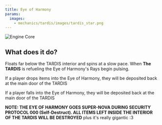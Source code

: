 ```yaml
---
title: Eye of Harmony
params:
  images:
    - mechanics/tardis/images/tardis_star.png
---
```

![Engine Core](images/tardis_star.png)

## What does it do?

Floats far below the TARDIS interior and spins at a slow pace. When **The TARDIS** is refueling the Eye of Harmony's Rays begin pulsing.

If a player drops items into the Eye of Harmony, they will be deposited back at the main door of the TARDIS

If a player falls into the Eye of Harmony, they will be deposited back at the main door of the TARDIS

**NOTE: THE EYE OF HARMONY GOES SUPER-NOVA DURING SECURITY PROTOCOL 000 (Self-Destruct). ALL ITEMS LEFT INSIDE THE INTERIOR OF THE TARDIS WILL BE DESTROYED** plus it's really gigantic :3